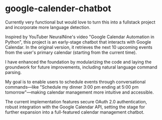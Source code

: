 # google-calender-chatbot

Currently very functional but would love to turn this into a fullstack project and incorporate more language detection.

Inspired by YouTuber NeuralNine's video "Google Calendar Automation in Python", this project is an early-stage chatbot that interacts with Google Calendar. In the original version, it retrieves the next 10 upcoming events from the user's primary calendar (starting from the current time). 

I have enhanced the foundation by modularizing the code and laying the groundwork for future improvements, including natural language command parsing. 

My goal is to enable users to schedule events through conversational commands—like "Schedule my dinner 3:00 pm ending at 5:00 pm tomorrow"—making calendar management more intuitive and accessible. 

The current implementation features secure OAuth 2.0 authentication, robust integration with the Google Calendar API, setting the stage for further expansion into a full-featured calendar management chatbot.

